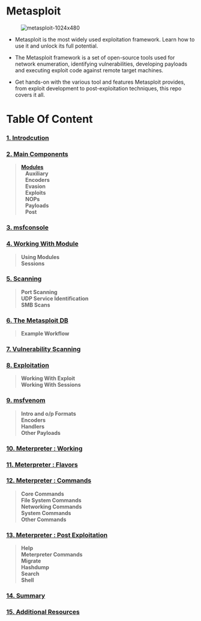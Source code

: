 # Metasploit

   &ensp;&ensp;&ensp;&ensp;&ensp; ![metasploit-1024x480](https://user-images.githubusercontent.com/63872951/187396388-1c15dd6e-95a0-438a-ada5-71e49ff17f4e.jpg)


- Metasploit is the most widely used exploitation framework. Learn how to use it and unlock its full potential.

- The Metasploit framework is a set of open-source tools used for network enumeration, identifying vulnerabilities, developing payloads and executing exploit code against remote target machines. 

- Get hands-on with the various tool and features Metasploit provides, from exploit development to post-exploitation techniques, this repo covers it all.

# Table Of Content

### [1. Introdcution](https://github.com/ShubhamJagtap2000/Metasploit/tree/main/01%20-%20Introduction)
### [2. Main Components](https://github.com/ShubhamJagtap2000/Metasploit/tree/main/02%20-%20Main%20Components)
   > **[Modules](https://github.com/ShubhamJagtap2000/Metasploit/tree/main/02%20-%20Main%20Components/Modules)** <br>
    &ensp; **Auxiliary** <br>
    &ensp; **Encoders** <br>
    &ensp; **Evasion** <br>
    &ensp; **Exploits** <br>
    &ensp; **NOPs** <br>
    &ensp; **Payloads** <br>
    &ensp; **Post** <br>
### [3. msfconsole](https://github.com/ShubhamJagtap2000/Metasploit/tree/main/03%20-%20msfconsole)
### [4. Working With Module](https://github.com/ShubhamJagtap2000/Metasploit/tree/main/04%20-%20Working%20With%20Modules)
  > **Using Modules** <br>
  > **Sessions** <br>
### [5. Scanning](https://github.com/ShubhamJagtap2000/Metasploit/tree/main/05%20-%20Scanning)
  > **Port Scanning** <br>
  > **UDP Service Identification** <br>
  > **SMB Scans** <br>
### [6. The Metasploit DB](https://github.com/ShubhamJagtap2000/Metasploit/tree/main/06%20-%20The%20Metasploit%20DB)
  > **Example Workflow** <br>
### [7. Vulnerability Scanning](https://github.com/ShubhamJagtap2000/Metasploit/tree/main/07%20-%20Vulnerability%20Scanning)
### [8. Exploitation](https://github.com/ShubhamJagtap2000/Metasploit/tree/main/08%20-%20Exploitation)
  > **Working With Exploit** <br>
  > **Working With Sessions** <br>
### [9. msfvenom](https://github.com/ShubhamJagtap2000/Metasploit/tree/main/08%20-%20Exploitation/02%20-%20Working%20With%20Sessions)
  > **Intro and o/p Formats** <br>
  > **Encoders** <br>
  > **Handlers** <br>
  > **Other Payloads** <br>
### [10. Meterpreter : Working](https://github.com/ShubhamJagtap2000/Metasploit/tree/main/10%20-%20Meterpreter%20Working)
### [11. Meterpreter : Flavors](https://github.com/ShubhamJagtap2000/Metasploit/tree/main/11%20-%20Meterpreter%20Flavors)
### [12. Meterpreter : Commands](https://github.com/ShubhamJagtap2000/Metasploit/tree/main/12%20-%20Meterpreter%20Commands)
  > **Core Commands** <br>
  > **File System Commands** <br>
  > **Networking Commands** <br>
  > **System Commands** <br> 
  > **Other Commands** <br>
### [13. Meterpreter : Post Exploitation](https://github.com/ShubhamJagtap2000/Metasploit/tree/main/13%20-%20Meterpreter%20Post%20Exploitation)
  > **Help** <br>
  > **Meterpreter Commands** <br>
  > **Migrate** <br>
  > **Hashdump** <br>
  > **Search** <br>
  > **Shell** <br>
### [14. Summary](https://github.com/ShubhamJagtap2000/Metasploit/tree/main/14%20-%20Summary)
### [15. Additional Resources]()


















